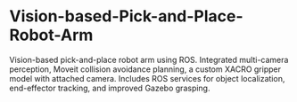 # Vision-based-Pick-and-Place-Robot-Arm
Vision-based pick-and-place robot arm using ROS. Integrated multi-camera perception, Moveit collision avoidance planning, a custom XACRO gripper model with attached camera. Includes ROS services for object localization, end-effector tracking, and improved Gazebo grasping.
